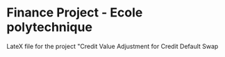 Finance Project - Ecole polytechnique
==

LateX file for the project "Credit Value Adjustment for Credit Default Swap
